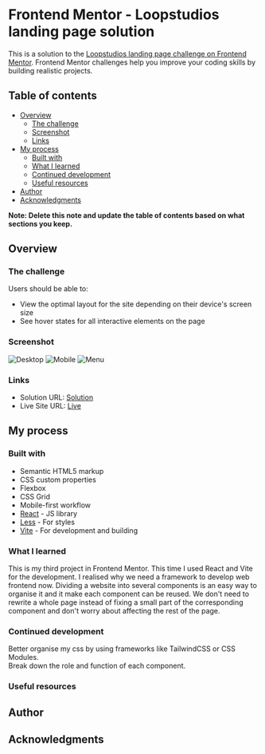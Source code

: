 # Frontend Mentor - Loopstudios landing page solution

This is a solution to the [Loopstudios landing page challenge on Frontend Mentor](https://www.frontendmentor.io/challenges/loopstudios-landing-page-N88J5Onjw). Frontend Mentor challenges help you improve your coding skills by building realistic projects. 

## Table of contents

- [Overview](#overview)
  - [The challenge](#the-challenge)
  - [Screenshot](#screenshot)
  - [Links](#links)
- [My process](#my-process)
  - [Built with](#built-with)
  - [What I learned](#what-i-learned)
  - [Continued development](#continued-development)
  - [Useful resources](#useful-resources)
- [Author](#author)
- [Acknowledgments](#acknowledgments)

**Note: Delete this note and update the table of contents based on what sections you keep.**

## Overview

### The challenge

Users should be able to:

- View the optimal layout for the site depending on their device's screen size
- See hover states for all interactive elements on the page

### Screenshot

![Desktop](./Frontend%20Mentor%20Loopstudios%20landing%20page-desktop.png)
![Mobile](./Frontend%20Mentor%20Loopstudios%20landing%20page-mobile.png)
![Menu](./Frontend%20Mentor%20Loopstudios%20landing%20page-menu.png)


### Links

- Solution URL: [Solution](https://github.com/garyeung/frontendmentor_landing-page)
- Live Site URL: [Live](https://frontendmentor-landing-page-lilac.vercel.app/)

## My process

### Built with

- Semantic HTML5 markup
- CSS custom properties
- Flexbox
- CSS Grid
- Mobile-first workflow
- [React](https://reactjs.org/) - JS library
- [Less](https://lesscss.org/) - For styles
- [Vite](https://vitejs.dev/)  - For development and building 


### What I learned
This is my third project in Frontend Mentor.
This time I used React and Vite for the development.
I realised why we need a framework to develop web frontend now.
Dividing a website into several components is an easy way to organise it and it make each component can be reused. We don't need to rewrite a whole page instead of fixing a small part of the corresponding component and don't worry about affecting the rest of the page.


### Continued development
Better organise my css by using frameworks like TailwindCSS or CSS Modules.  
Break down the role and function of each component.


### Useful resources

## Author


## Acknowledgments
